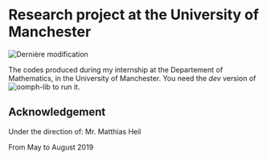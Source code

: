 # Research project at the University of Manchester

![Dernière modification](https://img.shields.io/github/last-commit/XeBasTeX/LaTeX-ECL.svg)

The codes produced during my internship at the Departement of Mathematics, in the University of Manchester. You need the *dev* version of ![oomph-lib](https://oomph-lib.maths.man.ac.uk) to run it.

## Acknowledgement

Under the direction of: Mr. Matthias Heil

From May to August 2019
